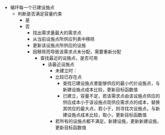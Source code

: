 - 循环每一个已建设施点
  - 判断是否满足容量约束
    - 是
    - 否
      - 找出需求量最大的需求点
      - 从当前设施点所供应列表中移除
      - 更新该设施点所供应的设施
      - 因移除而导致该需求点未分配，需要重新分配
        - 查找最近的设施点，是否可用
          - 该最近设施点
            - 未建立时：
            - 比较已存在点
              - 查找已建设施点里能够供应的最小代价设施点，与新建设施点成本比较，更新目标函数值
              - 已建立，容量不足，若该需求点由该设施点供应的供应成本小于该设施点现供应需求点的成本，替换其供应的最大点，若小于，则寻找次设施点，与新建设施点成本比较，取小，更新目标函数值
            - 若所有的设施点都不满足，新建设施，更新新建设施，更新目标函数值

  